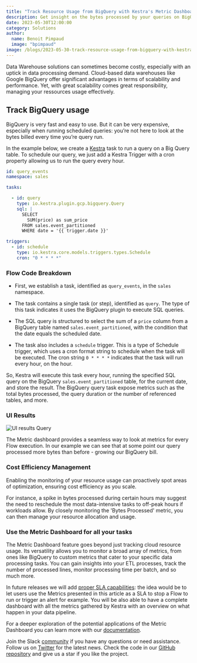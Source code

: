 ```yaml
---
title: "Track Resource Usage from BigQuery with Kestra's Metric Dashboard"
description: Get insight on the bytes processed by your queries on BigQuery to manage your costs. 
date: 2023-05-30T12:00:00
category: Solutions
author:
  name: Benoit Pimpaud
  image: "bpimpaud"
image: /blogs/2023-05-30-track-resource-usage-from-bigquery-with-kestra-metric-dashboard.jpg
---
```


Data Warehouse solutions can sometimes become costly, especially with an uptick in data processing demand. Cloud-based data warehouses like Google BigQuery offer significant advantages in terms of scalability and performance. Yet, with great scalability comes great responsibility, managing your ressources usage effectively. 

## Track BigQuery usage ##

BigQuery is very fast and easy to use. But it can be very expensive, especially when running scheduled queries: you’re not here to look at the bytes billed every time you’re query run.

In the example below, we create a [Kestra](https://github.com/kestra-io/kestra) task to run a query on a Big Query table. To schedule our query, we just add a Kestra Trigger with a cron property allowing us to run the query every hour.

```yaml
id: query_events
namespace: sales

tasks:

  - id: query
    type: io.kestra.plugin.gcp.bigquery.Query
    sql: |
      SELECT 
        SUM(price) as sum_price 
      FROM sales.event_partitioned
      WHERE date = '{{ trigger.date }}'

triggers:
  - id: schedule
    type: io.kestra.core.models.triggers.types.Schedule
    cron: "0 * * * *"
```

### Flow Code Breakdown ###

- First, we establish a task, identified as `query_events`, in the `sales` namespace.

- The task contains a single task (or step), identified as `query`. The type of this task indicates it uses the BigQuery plugin to execute SQL queries.

- The SQL query is structured to select the sum of a `price` column from a BigQuery table named `sales.event_partitioned`, with the condition that the date equals the scheduled date.

- The task also includes a `schedule` trigger. This is a type of Schedule trigger, which uses a cron format string to schedule when the task will be executed. The cron string `0 * * * *` indicates that the task will run every hour, on the hour.

So, Kestra will execute this task every hour, running the specified SQL query on the BigQuery `sales.event_partitioned` table, for the current date, and store the result. The BigQuery query task expose metrics such as the total bytes processed, the query duration or the number of referenced tables, and more.

### UI Results ###

![UI results Query](/blogs/2023-05-30-track-resource-usage-from-bigquery-with-kestra-metric-dashboard/query-ui.png)

The Metric dashboard provides a seamless way to look at metrics for every Flow execution. In our example we can see that at some point our query processed more bytes than before - growing our BigQuery bill.

### Cost Efficiency Management ###

Enabling the monitoring of your resource usage can proactively spot areas of optimization, ensuring cost efficiency as you scale.

For instance, a spike in bytes processed during certain hours may suggest the need to reschedule the most data-intensive tasks to off-peak hours if workloads allow. By closely monitoring the 'Bytes Processed' metric, you can then manage your resource allocation and usage.

### Use the Metric Dashboard for all your tasks ###

The Metric Dashboard feature goes beyond just tracking cloud resource usage. Its versatility allows you to monitor a broad array of metrics, from ones like BigQuery to custom metrics that cater to your specific data processing tasks. You can gain insights into your ETL processes, track the number of processed lines, monitor processing time per batch, and so much more.

In future releases we will add [proper SLA capabilities](https://github.com/kestra-io/kestra/issues/1246): the idea would be to let users use the Metrics presented in this article as a SLA to stop a Flow to run or trigger an alert for example. You will be also able to have a complete dashboard with all the metrics gathered by Kestra with an overview on what happen in your data pipeline.

For a deeper exploration of the potential applications of the Metric Dashboard you can learn more with our [documentation](https://kestra.io/docs/developer-guide/outputs).

Join the Slack [community](https://kestra.io/slack) if you have any questions or need assistance.
Follow us on [Twitter](https://twitter.com/kestra_io) for the latest news. 
Check the code in our [GitHub repository](https://github.com/kestra-io/kestra) and give us a star if you like the project.
